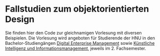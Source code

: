 # Fallstudien zum objektorientierten Design

Sie finden hier den Code zur gleichnamigen Vorlesung mit diversen Beispielen. Die Vorlesung wird angeboten für Studierende der HNU in den Bachelor-Studiengängen [Digital Enterprise Management](https://www.hnu.de/dem) sowie [Künstliche Intelligenz und Informationsmanagement](https://www.hnu.de/kim), jeweils im 2. Fachsemester.

